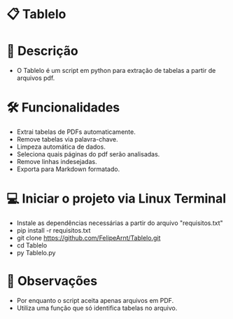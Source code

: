 # 📋 Tablelo 

# 📌 Descrição
 - O Tablelo é um script em python para extração de tabelas a partir de arquivos pdf. 

# 🛠 Funcionalidades
 - Extrai tabelas de PDFs automaticamente.
 - Remove tabelas via palavra-chave.
 - Limpeza automática de dados.
 - Seleciona quais páginas do pdf serão analisadas.
 - Remove linhas indesejadas.
 - Exporta para Markdown formatado.

# 💻 Iniciar o projeto via Linux Terminal
- Instale as dependências necessárias a partir do arquivo "requisitos.txt"
- pip install -r requisitos.txt
- git clone https://github.com/FelipeArnt/Tablelo.git
- cd Tablelo
- py Tablelo.py
  
# 🛑 Observações
 - Por enquanto o script aceita apenas arquivos em PDF.
 - Utiliza uma função que só identifica tabelas no arquivo.
 
